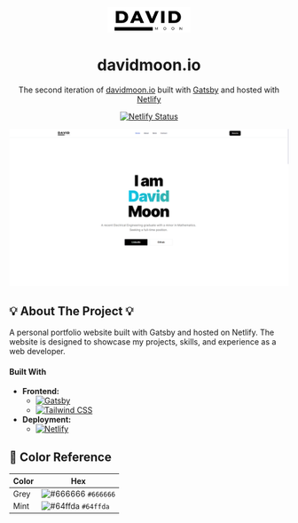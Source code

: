 <div align="center">
  <img alt="Logo" src="https://raw.githubusercontent.com/Oruomai/davidmoon.io-gatsby/main/src/images/logos.png" width="150" />
</div>
<h1 align="center">
  davidmoon.io
</h1>
</p>

<p align="center">
  The second iteration of <a href="https://davidmoon.io" target="_blank">davidmoon.io</a> built with <a href="https://www.gatsbyjs.org/" target="_blank">Gatsby</a> and hosted with <a href="https://www.netlify.com/" target="_blank">Netlify</a>
</p>

<p align="center">
  <a href="https://app.netlify.com/sites/davidmoon/deploys" target="_blank">
    <img src="https://api.netlify.com/api/v1/badges/1963b488-7b78-48c9-9e2d-6fb5e47ab3af/deploy-status" alt="Netlify Status" />
  </a>
</p>

![demo](https://raw.githubusercontent.com/Oruomai/davidmoon.io-gatsby/main/src/images/portfolio.png)
## 💡 About The Project 💡
A personal portfolio website built with Gatsby and hosted on Netlify. The website is designed to showcase my projects, skills, and experience as a web developer.

#### Built With

- **Frontend:**
  - [![Gatsby](https://img.shields.io/badge/-Gatsby-purple?style=flat-square&logo=gatsby&logoColor=white)](https://www.gatsbyjs.com/)
  - [![Tailwind CSS](https://img.shields.io/badge/-Tailwind%20CSS-blue?style=flat-square&logo=tailwind-css&logoColor=white)](https://tailwindcss.com/)
- **Deployment:**
  - [![Netlify](https://img.shields.io/badge/-Netlify-black?style=flat-square&logo=netlify&logoColor=white)](https://www.netlify.com/)

## 🎨 Color Reference

| Color          | Hex                                                                |
| -------------- | ------------------------------------------------------------------ |
| Grey           | ![#666666](https://via.placeholder.com/10/666666?text=+) `#666666` |
| Mint		     | ![#64ffda](https://via.placeholder.com/10/64ffda?text=+) `#64ffda` |
